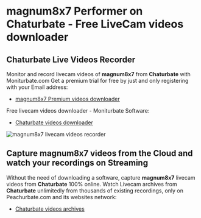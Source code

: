 # magnum8x7 Performer on Chaturbate - Free LiveCam videos downloader

## Chaturbate Live Videos Recorder

Monitor and record livecam videos of **magnum8x7** from **Chaturbate** with Moniturbate.com
Get a premium trial for free by just and only registering with your Email address:
* [magnum8x7 Premium videos downloader](https://moniturbate.com/request-demo-licence-key.html)

Free livecam videos downloader - Moniturbate Software:
* [Chaturbate videos downloader](https://moniturbate.com/moniturbate-download-software.html)

![magnum8x7 livecam videos recorder](https://peachurnet.com/templates/moniturbate-software.png)


## Capture magnum8x7 videos from the Cloud and watch your recordings on Streaming

Without the need of downloading a software, capture **magnum8x7** livecam videos from **Chaturbate** 100% online.
Watch Livecam archives from **Chaturbate** unlimitedly from thousands of existing recordings, only on Peachurbate.com and its websites network:
* [Chaturbate videos archives](https://peachurnet.com/)
